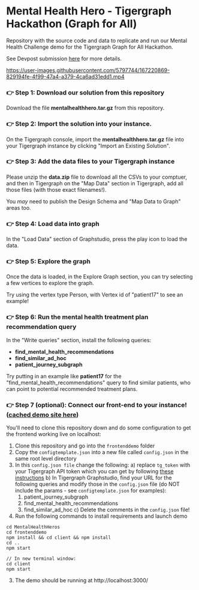 # Mental Health Hero - Tigergraph Hackathon (Graph for All)
Repository with the source code and data to replicate and run our Mental Health Challenge demo for the Tigergraph Graph for All Hackathon.

See Devpost submission [here](https://devpost.com/software/mental-health-hero) for more details.

https://user-images.githubusercontent.com/5797744/167220869-829194fe-4f99-47a4-a379-4ca6ad31edd1.mp4


### 👉 Step 1: Download our solution from this repository
Download the file **mentalhealthhero.tar.gz** from this repository.


### 👉 Step 2: Import the solution into your instance.
On the Tigergraph console, import the **mentalhealthhero.tar.gz** file into your Tigergraph instance by clicking "Import an Existing Solution".


### 👉 Step 3: Add the data files to your Tigergraph instance
Please unzip the **data.zip** file to download all the CSVs to your comptuer, and then in Tigergraph on the "Map Data" section in Tigergraph, add all those files (with those exact filenames!).

You _may_ need to publish the Design Schema and "Map Data to Graph" areas too.


### 👉 Step 4: Load data into graph
In the "Load Data" section of Graphstudio, press the play icon to load the data.


### 👉 Step 5: Explore the graph
Once the data is loaded, in the Explore Graph section, you can try selecting a few vertices to explore the graph.

Try using the vertex type Person, with Vertex id of "patient17" to see an example!


### 👉 Step 6: Run the mental health treatment plan recommendation query
In the "Write queries" section, install the following queries:
* **find_mental_health_recommendations**
* **find_similar_ad_hoc**
* **patient_journey_subgraph**

Try putting in an example like **patient17** for the "find_mental_health_recommendations" query to find similar patients, who can point to potential recommended treatment plans.


### 👉 Step 7 (optional): Connect our front-end to your instance! ([cached demo site here](https://mental-health-hero.herokuapp.com/))
You'll need to clone this repository down and do some configuration to get the frontend working live on localhost:
1. Clone this repository and go into the `frontenddemo` folder
2. Copy the `configtemplate.json` into a new file called `config.json` in the same root level directory
3. In this `config.json file` change the following:
  a) replace `tg_token` with your Tigergraph API token which you can get by following [these instructions](https://docs.tigergraph.com/tigergraph-server/current/api/built-in-endpoints#_request_a_token)
  b) In Tigergraph Graphstudio, find your URL for the following queries and modify those in the `config.json` file (do NOT include the params - see `configtemplate.json` for examples):
    1. patient_journey_subgraph
    2. find_mental_health_recommendations
    3. find_similar_ad_hoc
  c) Delete the comments in the `config.json` file!
2. Run the following commands to install requirements and launch demo
```
cd MentalHealthHeros
cd frontenddemo
npm install && cd client && npm install
cd ..
npm start

// In new terminal window:
cd client
npm start
```
3. The demo should be running at http://localhost:3000/
